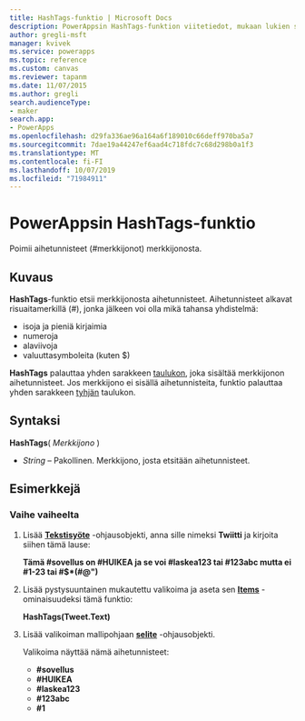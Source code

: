 ```yaml
---
title: HashTags-funktio | Microsoft Docs
description: PowerAppsin HashTags-funktion viitetiedot, mukaan lukien syntaksi ja esimerkit
author: gregli-msft
manager: kvivek
ms.service: powerapps
ms.topic: reference
ms.custom: canvas
ms.reviewer: tapanm
ms.date: 11/07/2015
ms.author: gregli
search.audienceType:
- maker
search.app:
- PowerApps
ms.openlocfilehash: d29fa336ae96a164a6f189010c66deff970ba5a7
ms.sourcegitcommit: 7dae19a44247ef6aad4c718fdc7c68d298b0a1f3
ms.translationtype: MT
ms.contentlocale: fi-FI
ms.lasthandoff: 10/07/2019
ms.locfileid: "71984911"
---
```

# <a name="hashtags-function-in-powerapps"></a>PowerAppsin HashTags-funktio
Poimii aihetunnisteet (#merkkijonot) merkkijonosta.

## <a name="description"></a>Kuvaus
**HashTags**-funktio etsii merkkijonosta aihetunnisteet. Aihetunnisteet alkavat risuaitamerkillä (#), jonka jälkeen voi olla mikä tahansa yhdistelmä:

* isoja ja pieniä kirjaimia
* numeroja
* alaviivoja
* valuuttasymboleita (kuten $)

**HashTags** palauttaa yhden sarakkeen [taulukon](../working-with-tables.md), joka sisältää merkkijonon aihetunnisteet.  Jos merkkijono ei sisällä aihetunnisteita, funktio palauttaa yhden sarakkeen [tyhjän](function-isblank-isempty.md) taulukon.

## <a name="syntax"></a>Syntaksi
**HashTags**( *Merkkijono* )

* *String* – Pakollinen.  Merkkijono, josta etsitään aihetunnisteet.

## <a name="examples"></a>Esimerkkejä
### <a name="step-by-step"></a>Vaihe vaiheelta
1. Lisää **[Tekstisyöte](../controls/control-text-input.md)** -ohjausobjekti, anna sille nimeksi **Twiitti** ja kirjoita siihen tämä lause:
   
    **Tämä #sovellus on #HUIKEA ja se voi #laskea123 tai #123abc mutta ei #1-23 tai #$\*(#\@")**
2. Lisää pystysuuntainen mukautettu valikoima ja aseta sen **[Items](../controls/properties-core.md)** -ominaisuudeksi tämä funktio:
   
    **HashTags(Tweet.Text)**
3. Lisää valikoiman mallipohjaan **[selite](../controls/control-text-box.md)** -ohjausobjekti.
   
    Valikoima näyttää nämä aihetunnisteet:
   
   * **\#sovellus**
   * **\#HUIKEA**
   * **\#laskea123**
   * **\#123abc**
   * **\#1**

